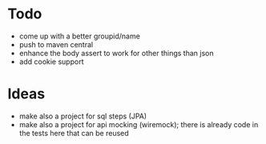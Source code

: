 # Todo
- come up with a better groupid/name
- push to maven central
- enhance the body assert to work for other things than json
- add cookie support

# Ideas
- make also a project for sql steps (JPA)
- make also a project for api mocking (wiremock); there is already code in the tests here that can be reused
